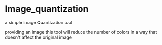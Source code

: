 # Image_quantization
a simple image Quantization tool

providing an image this tool will reduce the number of colors in a way that doesn't affect the original image
